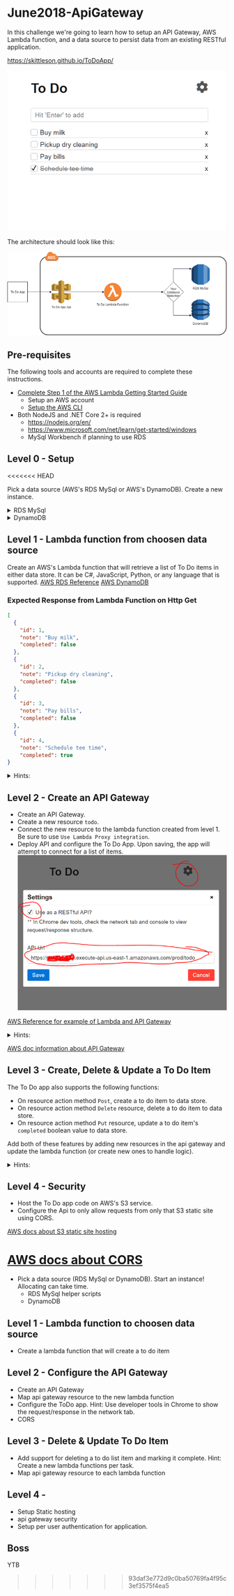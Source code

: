 # June2018-ApiGateway

In this challenge we're going to learn how to setup an API Gateway, AWS Lambda function, and a data source to persist data from an existing RESTful application.

<https://skittleson.github.io/ToDoApp/>

![to do app](todoApp.gif)

The architecture should look like this:

![to do app flow](flow.png)


## Pre-requisites

The following tools and accounts are required to complete these instructions.

- [Complete Step 1 of the AWS Lambda Getting Started Guide](http://docs.aws.amazon.com/lambda/latest/dg/setup.html)
  - Setup an AWS account
  - [Setup the AWS CLI](https://docs.aws.amazon.com/lambda/latest/dg/setup-awscli.html)
- Both NodeJS and .NET Core 2+ is required
  - <https://nodejs.org/en/>
  - <https://www.microsoft.com/net/learn/get-started/windows>
  - MySql Workbench if planning to use RDS

## Level 0 - Setup
<<<<<<< HEAD

Pick a data source (AWS's RDS MySql or AWS's DynamoDB). Create a new instance.

<details>
    <summary>RDS MySql</summary>

    This assumes you know how to connect to a standard MySql database using a workbench. **Allocating can take some time.**

    - Select a **Dev/Test** instance.

Next Page

    - DB instance class: db.t2.micro
    - DB instance identifier: toDoDb
    - Master username: dbadmin
    - Master password: *anything you can remember*

Next Page

    - Public accessibility: yes
    - Database name: todo

Launch DB Instance (this will take some time. move to level 1)

Once you have access, use the following sql script to create the table.

```sql
CREATE TABLE todo.items (
  id int(11) NOT NULL AUTO_INCREMENT,
  note text DEFAULT NULL,
  completed bit(1) NOT NULL DEFAULT b'0',
  PRIMARY KEY (id)
)
ENGINE = INNODB
AUTO_INCREMENT = 1
CHARACTER SET latin1
COLLATE latin1_swedish_ci;
```

</details>

<details>
  <summary>DynamoDB</summary>

    Create a new table. Partion by `id` as a number.  

    One item will look like this:

```json
{
    "id": 1,
    "note": "Buy milk",
    "completed": false
}
```

[AWS Reference for DynamoDB NodeJS](https://docs.aws.amazon.com/amazondynamodb/latest/developerguide/GettingStarted.NodeJs.03.html)
https://docs.aws.amazon.com/AWSJavaScriptSDK/latest/AWS/DynamoDB.html

</details>

## Level 1 - Lambda function from choosen data source

Create an AWS's Lambda function that will retrieve a list of To Do items in either data store. It can be C#, JavaScript, Python, or any language that is supported.
[AWS RDS Reference](https://docs.aws.amazon.com/lambda/latest/dg/vpc-rds-create-lambda-function.html)
[AWS DynamoDB](https://docs.aws.amazon.com/amazondynamodb/latest/developerguide/GettingStarted.NodeJs.03.html)

### Expected Response from Lambda Function on Http Get
```json
[
  {
    "id": 1,
    "note": "Buy milk",
    "completed": false
  },
  {
    "id": 2,
    "note": "Pickup dry cleaning",
    "completed": false
  },
  {
    "id": 3,
    "note": "Pay bills",
    "completed": false
  },
  {
    "id": 4,
    "note": "Schedule tee time",
    "completed": true
}
```

<details>
  <summary>Hints:</summary>

    If using RDS, check the security group of the database configure.

Starter lambda function
```javascript
exports.handler = (event, context, callback) => {
  console.log(JSON.stringify(event));
  try {
    callback(null, buildResponse([]));
  } catch(e){
    callback(null, buildResponse("Failed"));
  }
};

function buildResponse(body){
   return {
        statusCode: 200,
        headers: {
            "Access-Control-Allow-Origin" : "*"
        },
        body: JSON.stringify(body)
    };
}

```

</details>

## Level 2 - Create an API Gateway

- Create an API Gateway.
- Create a new resource `todo`.
- Connect the new resource to the lambda function created from level 1.  Be sure to use `Use Lambda Proxy integration`.
- Deploy API and configure the To Do App. Upon saving, the app will attempt to connect for a list of items. 
![to do app](ConfigureToDoApp.PNG)

[AWS Reference for example of Lambda and API Gateway](https://docs.aws.amazon.com/apigateway/latest/developerguide/api-gateway-create-api-as-simple-proxy-for-lambda.html)

<details>
  <summary>Hints:</summary>

    Be sure to `Deploy` the Api! Action drop down, `Deploy Api` on every change.

   Chrome console will throw an error about if origin is not set (also see level 1 javascript hint): `Access-Control-Allow-Origin`
To understand and resolve this security issue it: https://docs.aws.amazon.com/apigateway/latest/developerguide/how-to-cors.html



Check the CloudWatch for Lambda log events.

</details>

[AWS doc information about API Gateway](https://docs.aws.amazon.com/apigateway/latest/developerguide/welcome.html)


## Level 3 - Create, Delete & Update a To Do Item

The To Do app also supports the following functions:
- On resource action method `Post`, create a to do item to data store.
- On resource action method `Delete` resource, delete a to do item to data store.
- On resource action method `Put` resource, update a to do item's `completed` boolean value to data store.

Add both of these features by adding new resources in the api gateway and update the lambda function (or create new ones to handle logic).

<details>
  <summary>Hints:</summary>

    Be sure to `Deploy` the Api! Action drop down, `Deploy Api` on every change.

    Check the network tab in chrome for the requests!

</details>

## Level 4 - Security
- Host the To Do app code on AWS's S3 service.
- Configure the Api to only allow requests from only that S3 static site using CORS.

[AWS docs about S3 static site hosting]()

[AWS docs about CORS](https://docs.aws.amazon.com/apigateway/latest/developerguide/how-to-cors.html)
=======
- Pick a data source (RDS MySql or DynamoDB).  Start an instance!  Allocating can take time.
    - RDS MySql helper scripts
    - DynamoDB

## Level 1 - Lambda function to choosen data source
- Create a lambda function that will create a to do item

## Level 2 - Configure the API Gateway
- Create an API Gateway
- Map api gateway resource to the new lambda function
- Configure the ToDo app. Hint: Use developer tools in Chrome to show the request/response in the network tab.
- CORS

## Level 3 - Delete & Update To Do Item
- Add support for deleting a to do list item and marking it complete. Hint: Create a new lambda functions per task.
- Map api gateway resource to each lambda function

## Level 4 - 
- Setup Static hosting
- api gateway security
- Setup per user authentication for application.

## Boss
YTB
>>>>>>> 93daf3e772d9c0ba50769fa4f95c3ef3575f4ea5
